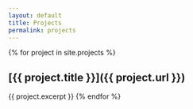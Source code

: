 ```yaml
---
layout: default
title: Projects
permalink: projects
---
```

{% for project in site.projects %}
## [{{ project.title }}]({{ project.url }})
{{ project.excerpt }}
{% endfor %}